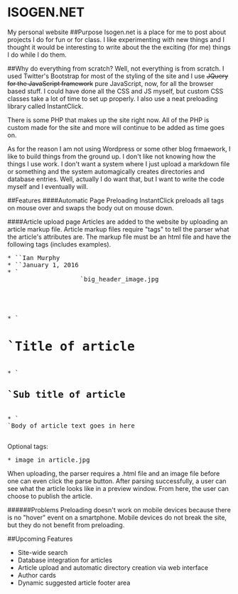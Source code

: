 # ISOGEN.NET
My personal website
##Purpose
Isogen.net is a place for me to post about projects I do for fun or for class.  I like experimenting with new things and I thought it would be interesting to write about the the exciting (for me) things I do while I do them.

##Why do everything from scratch?
Well, not everything is from scratch.  I used Twitter's Bootstrap for most of the styling of the site and I use ~~JQuery for the JavaScript framework~~ pure JavaScript, now, for all the browser based stuff.  I could have done all the CSS and JS myself, but custom CSS classes take a lot of time to set up properly.  I also use a neat preloading library called InstantClick.

There is some PHP that makes up the site right now.  All of the PHP is custom made for the site and more will continue to be added as time goes on.

As for the reason I am not using Wordpress or some other blog frmaework, I like to build things from the ground up.  I don't like not knowing how the things I use work.  I don't want a system where I just upload a markdown file or something and the system automagically creates directories and database entries.  Well, actually I do want that, but I want to write the code myself and I eventually will.

##Features
####Automatic Page Preloading
InstantClick preloads all <A> tags on mouse over and swaps the body out on mouse down.

####Article upload page
Articles are added to the website by uploading an article markup file.  Article markup files require "tags" to tell the parser what the article's attributes are.  The markup file must be an html file and have the following tags (includes examples).
<pre>
* `<author>`Ian Murphy</author>
* `<date>`January 1, 2016</date>
* `<header>`big_header_image.jpg</header>
* `<h1>`Title of article</h1>
* `<h2>`Sub title of article</h2>
* `<article>`Body of article text goes in here</article>
</pre>
Optional tags:
<pre>
* <img>image_in_article.jpg</img>
</pre>
When uploading, the parser requires a .html file and an image file before one can even click the parse button.  After parsing successfully, a user can see what the article looks like in a preview window.  From here, the user can choose to publish the article.


######Problems
Preloading doesn't work on mobile devices because there is no "hover" event on a smartphone.  Mobile devices do not break the site, but they do not benefit from preloading.

##Upcoming Features
* Site-wide search
* Database integration for articles
* Article upload and automatic directory creation via web interface
* Author cards
* Dynamic suggested article footer area
